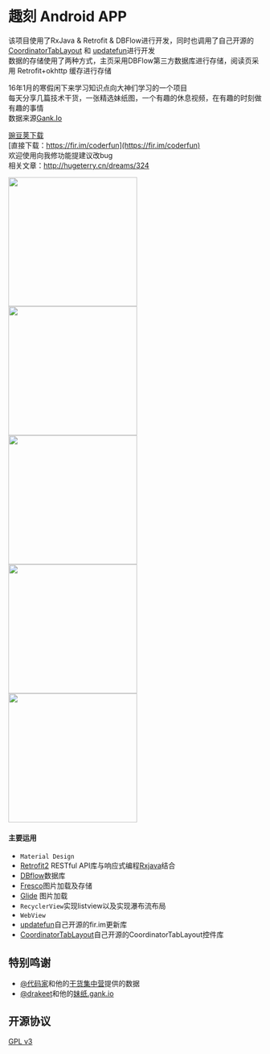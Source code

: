 # 趣刻 Android APP

该项目使用了RxJava & Retrofit & DBFlow进行开发，同时也调用了自己开源的[CoordinatorTabLayout](https://github.com/hugeterry/CoordinatorTabLayout) 和 [updatefun](https://github.com/hugeterry/UpdateDemo)进行开发<br>
数据的存储使用了两种方式，主页采用DBFlow第三方数据库进行存储，阅读页采用 Retrofit+okhttp 缓存进行存储<br>

16年1月的寒假闲下来学习知识点向大神们学习的一个项目<br>
每天分享几篇技术干货，一张精选妹纸图，一个有趣的休息视频，在有趣的时刻做有趣的事情<br>
数据来源[Gank.Io](http://gank.io/)<br>

[豌豆荚下载](http://www.wandoujia.com/apps/cn.hugeterry.coderfun)<br>
[直接下载：https://fir.im/coderfun](https://fir.im/coderfun)<br>
欢迎使用向我修功能提建议改bug<br>
相关文章：http://hugeterry.cn/dreams/324

<img src="showUI/coderfun_1.jpg" width="256" /> <img src="showUI/coderfun_2.jpg" width="256" /> <img src="showUI/coderfun_3.jpg" width="256" /><br>
<img src="showUI/coderfun_4.jpg" width="256" /> <img src="showUI/coderfun_5.jpg" width="256" /><br>

#### 主要运用
- `Material Design`
- [Retrofit2](https://square.github.io/retrofit/) RESTful API库与响应式编程[Rxjava](https://github.com/ReactiveX/RxJava)结合
- [DBflow](https://github.com/Raizlabs/DBFlow)数据库
- [Fresco](http://fresco-cn.org/)图片加载及存储
- [Glide](https://github.com/bumptech/glide) 图片加载
- `RecyclerView`实现listview以及实现瀑布流布局
- `WebView`
- [updatefun](https://github.com/hugeterry/UpdateDemo)自己开源的fir.im更新库
- [CoordinatorTabLayout](https://github.com/hugeterry/CoordinatorTabLayout)自己开源的CoordinatorTabLayout控件库

## 特别鸣谢

- [@代码家](http://weibo.com/u/1628291124)和他的[干货集中营](http://gank.io)提供的数据
- [@drakeet](http://weibo.com/drak11t)和他的[妹纸.gank.io](https://github.com/drakeet/Meizhi)

## 开源协议

[GPL v3](LICENSE)
